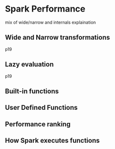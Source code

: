 # Spark Performance

mix of wide/narrow and internals explaination

## Wide and Narrow transformations
p19

## Lazy evaluation
p19

## Built-in functions
## User Defined Functions
## Performance ranking
## How Spark executes functions
